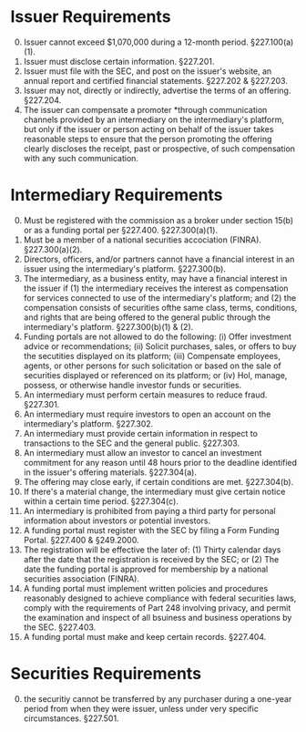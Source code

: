 # Issuer Requirements

0. Issuer cannot exceed $1,070,000 during a 12-month period. §227.100(a)(1).
1. Issuer must disclose certain information. §227.201.
2. Issuer must file with the SEC, and post on the issuer's website, an annual report and certified financial statements. §227.202 & §227.203.
3. Issuer may not, directly or indirectly, advertise the terms of an offering. §227.204.
4. The issuer can compensate a promoter *through communication channels provided by an intermediary on the intermediary's platform, but only if the issuer or person acting on behalf of the issuer takes reasonable steps to ensure that the person promoting the offering clearly discloses the receipt, past or prospective, of such compensation with any such communication.

# Intermediary Requirements

0. Must be registered with the commission as a broker under section 15(b) or as a funding portal per §227.400. §227.300(a)(1).
1. Must be a member of a national securities accociation (FINRA). §227.300(a)(2).
2. Directors, officers, and/or partners cannot have a financial interest in an issuer using the intermediary's platform. §227.300(b).
3. The intermediary, as a business entity, may have a financial interest in the issuer if (1) the intermediary receives the interest as compensation for services connected to use of the intermediary's platform; and (2) the compensation consists of securities ofthe same class, terms, conditions, and rights that are being offered to the general public through the intermediary's platform. §227.300(b)(1) & (2).
4. Funding portals are not allowed to do the following: (i) Offer investment advice or recommendations; (ii) Solicit purchases, sales, or offers to buy the secutities displayed on its platform; (iii) Compensate employees, agents, or other persons for such solicitation or based on the sale of securities displayed or referenced on its platform; or (iv) Hol, manage, possess, or otherwise handle investor funds or securities.
5. An intermediary must perform certain measures to reduce fraud. §227.301.
6. An intermediary must require investors to open an account on the intermediary's platform. §227.302.
7. An intermediary must provide certain information in respect to transactions to the SEC and the general public. §227.303.
8. An intermediary must allow an investor to cancel an investment commitment for any reason until 48 hours prior to the deadline identified in the issuer's offering materials. §227.304(a).
9. The offering may close early, if certain conditions are met. §227.304(b).
10. If there's a material change, the intermediary must give certain notice within a certain time period. §227.304(c).
11. An intermediary is prohibited from paying a third party for personal information about investors or potential investors.
12. A funding portal must register with the SEC by filing a Form Funding Portal. §227.400 & §249.2000.
13. The registration will be effective the later of: (1) Thirty calendar days after the date that the registration is received by the SEC; or (2) The date the funding portal is approved for membership by a national securities association (FINRA).
14. A funding portal must implement written policies and procedures reasonably designed to achieve compliance with federal securities laws, comply with the requirements of Part 248 involving privacy, and permit the examination and inspect of all bsuiness and business operations by the SEC. §227.403.
15. A funding portal must make and keep certain records. §227.404.

# Securities Requirements

0. the securitiy cannot be transferred by any purchaser during a one-year period from when they were issuer, unless under very specific circumstances. §227.501.
